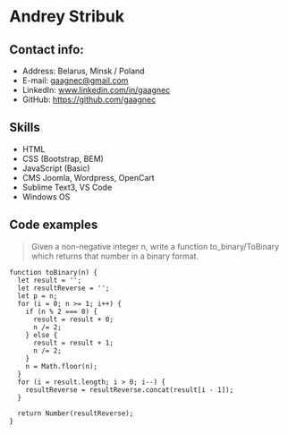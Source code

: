 # Andrey Stribuk

## Contact info:

- Address: Belarus, Minsk / Poland
- E-mail: gaagnec@gmail.com
- LinkedIn: www.linkedin.com/in/gaagnec
- GitHub: https://github.com/gaagnec

## Skills

- HTML
- CSS (Bootstrap, BEM)
- JavaScript (Basic)
- CMS Joomla, Wordpress, OpenCart
- Sublime Text3, VS Code
- Windows OS

## Code examples

> Given a non-negative integer n, write a function to_binary/ToBinary which returns that number in a binary format.

```
function toBinary(n) {
  let result = '';
  let resultReverse = '';
  let p = n;
  for (i = 0; n >= 1; i++) {
    if (n % 2 === 0) {
      result = result + 0;
      n /= 2;
    } else {
      result = result + 1;
      n /= 2;
    }
    n = Math.floor(n);
  }
  for (i = result.length; i > 0; i--) {
    resultReverse = resultReverse.concat(result[i - 1]);
  }

  return Number(resultReverse);
}
```
